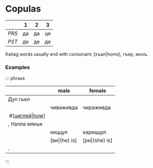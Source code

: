 # Copulas

|       |  1  |  2  |  3  |
| ----- | :-: | :-: | :-: |
| _PRS_ | да  | да  | це  |
| _PST_ | де  | де  | де  |

Kaitag words usually end with consonant: [хъал|home], гъер, мохъ.

### Examples

<p>

::: phrase

|                                        | male          | female         |
| -------------------------------------- | ------------- | -------------- |
| Дул гьел                               |
|                                        | чиваживда     | чираживда      |
| &nbsp;#[[циглей\|how]](/audio/cig.m4a) |
| , тӏалла мякьи                         |
|                                        | киццул        | кариццул       |
|                                        | [ви\|(he) is] | [ри\|(she) is] |
| .                                      |

:::

</p>
